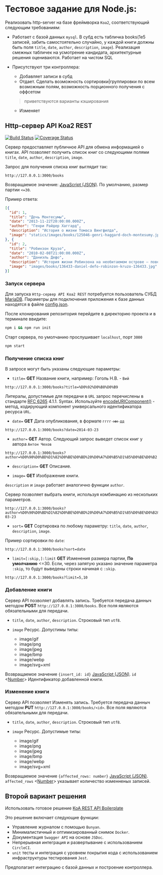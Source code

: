 # Тестовое задание для Node.js:

Реализовать http-server на базе фреймворка `Koa2`, соответствующий следующим требованиям:

- Работает с базой данных `mysql`. В субд есть табличка books(1e5 записей, забить самостоятельно случайно, у каждой книги должны быть поля `title`, `date`, `author`, `description`, `image`). Реализация смежных табличек на усмотрение кандидата, архитектурные решения оцениваются. Работает на чистом SQL

- Присутствуют три контроллера:
  -  Добавляет записи в субд
  -  Отдает. Сделать возможность сортировки|группировки по всем возможным полям, возможность порционного получения с оффсетом
  > приветствуются варианты кэширования

  -  Изменяет

## Http-сервер API Koa2 REST

[![Build Status](https://travis-ci.com/woodger/ooo-top-line.svg?branch=master)](https://travis-ci.com/woodger/ooo-top-line)
[![Coverage Status](https://coveralls.io/repos/github/woodger/ooo-top-line/badge.svg?branch=master)](https://coveralls.io/github/woodger/ooo-top-line?branch=master)

Сервер предоставляет публичное API для обмена информацией о книгах. API позволяет получить список книг со следующими полями `title`, `date`, `author`, `description`, `image`.

Запрос для получения списка книг выглядит так:

```
http://127.0.0.1:3000/books
```

Возвращаемое значение: [JavaScript (JSON)](https://www.json.org).
По умолчанию, размер партии `<=30`.

Пример ответа:

```JSON
[{
  "id": 1,
  "title": "Дочь Монтесумы",
  "date": "2013-11-22T20:00:00.000Z",
  "author": "Генри Райдер Хаггард",
  "description": "История о жизни Томаса Вингфилда",
  "image": "statics/images/books/125046-genri-haggard-doch-montesumy.jpg"
}, {
  "id": 2,
  "title": "Робинзон Крузо",
  "date": "2010-02-08T21:00:00.000Z",
  "author": "Даниэль Дефо",
  "description": "История жизни Робинзона на необитаемом острове – повествование о мужественном и находчивом человеке, который сумел выжить и не одичать благодаря своему сильному духу и трудолюбию.",
  "image": "images/books/136433-daniel-defo-robinzon-kruzo-136433.jpg"
}]
```

### Запуск сервера

Для запуска `Http-сервер API Koa2 REST` потребуется пользователь СУБД [MariaDB](https://mariadb.com/). Параметры для подключения приложения к базе данных находятся в файле [config.json](https://github.com/woodger/ooo-top-line/blob/master/config.json).

После клонирования репозитория перейдите в директорию проекта и в терминале ввидите:

```bash
npm i && npm run init
```

Старт сервера, по умолчанию прослушивает `localhost`, порт `3000`

```bash
npm start
```

### Получение списка книг

В запросе могут быть указаны следующие параметры:

- `title=` **GET** Название книги, например: Гоголь Н.В. - `Вий`

```
http://127.0.0.1:3000/books?title=%D0%92%D0%B8%D0%B9
```

Литералы, допустимые для передачи в `URL` запрос перечислены в стандарте [RFC 6265](https://tools.ietf.org/html/rfc6265.html) 4.1.1. Syntax. Используйте [encodeURIComponent()](https://developer.mozilla.org/en-US/docs/Web/JavaScript/Reference/Global_Objects/encodeURIComponent) - метод, кодирующий компонент универсального идентификатора ресурса `URL`.

- `date=` **GET** Дата опубликования, в формате `гггг-мм-дд`

```
http://127.0.0.1:3000/books?date=2014-03-23
```

- `author=` **GET** Автор. Следующий запрос выведет список книг у автора `Антон Чехов`

```
http://127.0.0.1:3000/books?author=%D0%90%D0%BD%D1%82%D0%BE%D0%BD%20%D0%A7%D0%B5%D1%85%D0%BE%D0%B2
```

- `description=` **GET** Описание.

- `image=` **GET** Изображение книги.

`description` и `image` работает аналогично функции `author`.

Сервер позволяет выбрать книги, используя комбинацию из нескольких параметров.

```
http://127.0.0.1:3000/books?author=%D0%90%D0%BD%D1%82%D0%BE%D0%BD%20%D0%A7%D0%B5%D1%85%D0%BE%D0%B2&date=2014-03-23
```

- `sort=` **GET** Сортировка по любому параметру: `title`, `date`, `author`, `description`, `image`.

Пример сортировки по `date`:

```
http://127.0.0.1:3000/books?sort=date
```

- `limit=[:skip,]:limit` **GET** Изменения размера партии, **По умолчанию** <=30. Если, через запятую указано значение параметра `:skip`, то будут выведены строки начиная с `:skip`.

```
http://127.0.0.1:3000/books?limit=5,10
```

### Добавление книги

Сервер API позволяет добавлять запись. Требуется передача данныч методом **POST** `http://127.0.0.1:3000/books`. Все поля являются обязательными для передачи.

- `title`, `date`, `author`, `description`. Строковый тип `utf8`.

- `image` Ресурс. Допустимы типы:
  - image/gif
  - image/png
  - image/jpeg
  - image/bmp
  - image/webp
  - image/svg+xml

Возвращаемое значение `{insert_id: id}` [JavaScript (JSON)](https://www.json.org). `id` <[Number](https://developer.mozilla.org/en-US/docs/Web/JavaScript/Reference/Global_Objects/Number)> Идентификатор добавленной книги.

### Изменение книги

Сервер API позволяет Изменять запись. Требуется передача данныч методом **PUT** `http://127.0.0.1:3000/books/<id>`. Все поля являются обязательными для передачи.

- `title`, `date`, `author`, `description`. Строковый тип `utf8`.

- `image` Ресурс. Допустимые типы:
  - image/gif
  - image/png
  - image/jpeg
  - image/bmp
  - image/webp
  - image/svg+xml

Возвращаемое значение `{affected_rows: number}` [JavaScript (JSON)](https://www.json.org). `affected_rows` <[Number](https://developer.mozilla.org/en-US/docs/Web/JavaScript/Reference/Global_Objects/Number)> указывает количество изменненых записей.

## Второй вариант решения

Использовать готовое решение [KoA REST API Boilerplate](https://github.com/posquit0/koa-rest-api-boilerplate)

Это решение включает следующие функции:

- Управление журналом с помощью `Bunyan`.
- Минималистичный и оптимизированный снимок `Docker`.
- Документация `Swagger API` на основе `JSDoc`.
- Непрерывная интеграция и развертывание с использованием `CircleCI`.
- `unit` тесты и интеграция с уровнем покрытия кода с использованием инфраструктуры тестирования `Jest`.

Предполагает интеграцию с базой данных и построение контроллера.
